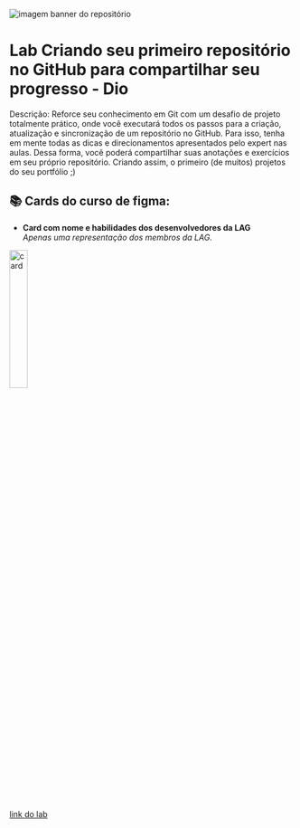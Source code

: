 ![imagem banner do repositório](https://github.com/adriellison/myCodes/blob/main/Criando%20seu%20primeiro%20reposit%C3%B3rio%20no%20Github%20para%20compartilhar%20seu%20progresso/img/cover.png)
# Lab Criando seu primeiro repositório no GitHub para compartilhar seu progresso - Dio

Descrição: 
Reforce seu conhecimento em Git com um desafio de projeto totalmente prático, onde você executará todos os passos para a criação, atualização e sincronização de um repositório no GitHub. Para isso, tenha em mente todas as dicas e direcionamentos apresentados pelo expert nas aulas. Dessa forma, você poderá compartilhar suas anotações e exercícios em seu próprio repositório. Criando assim, o primeiro (de muitos) projetos do seu portfólio ;)

## 📚 Cards do curso de figma:
- **Card com nome e habilidades dos desenvolvedores da LAG**</br>
_Apenas uma representação dos membros da LAG._</br>
<img height="25%" align="center" src="https://github.com/adriellison/myCodes/blob/main/Criando%20seu%20primeiro%20reposit%C3%B3rio%20no%20Github%20para%20compartilhar%20seu%20progresso/img/image1.png" title="card"/>

[link do lab](https://web.dio.me/lab/criando-seu-primeiro-repositorio-no-github-para-compartilhar-seu-progresso/learning/e714fb1c-4990-4c47-99a5-d97703e40b4d)